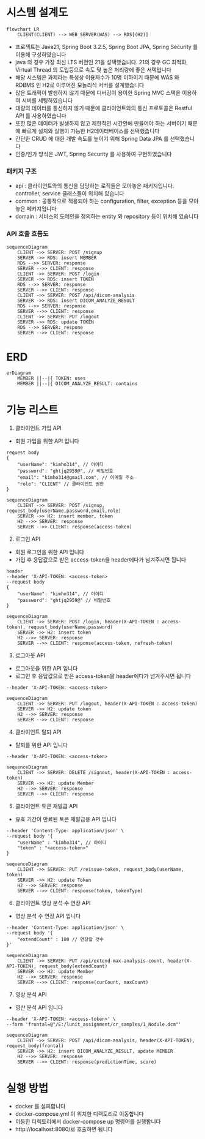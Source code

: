 # 시스템 설계도

```mermaid
flowchart LR
    CLIENT(CLIENT) --> WEB_SERVER(WAS) --> RDS[(H2)]
```

- 프로젝트는 Java21, Spring Boot 3.2.5, Spring Boot JPA, Spring Security 를 이용해 구성하였습니다
- java 의 경우 가장 최신 LTS 버전인 21을 성택했습니다. 21의 경우 GC 최적화, Virtual Thread 의 도입등으로 속도 및 높은 처리량에 좋은 서택입니다
- 해당 시스템은 과제라는 특성상 이용자수가 10명 이하이기 때문에 WAS 와 RDBMS 인 H2로 이루어진 모놀리식 서버를 설계했습니다
- 많은 트래픽이 발생하지 않기 때문에 디버깅이 용이한 Spring MVC 스택을 이용하여 서버를 세팅하였습니다
- 대량의 데이터를 통신하지 않기 때문에 클라이언트와의 통신 프로토콜은 Restful API 를 사용하였습니다
- 또한 많은 데이터가 발생하지 않고 제한적인 시간안에 만들어야 하는 서버이기 때문에 빠르게 설치와 실행이 가능한 H2데이터베이스를 선택했습니다
- 간단한 CRUD 에 대한 개발 속도를 높이기 위해 Spring Data JPA 를 선택했습니다
- 인증/인가 방식은 JWT, Spring Security 를 사용하여 구현하였습니다

### 패키지 구조

- api : 클라이언트와의 통신을 담당하는 로직들은 모아놓은 패키지입니다. controller, service 클래스들이 위치해 있습니다
- common : 공통적으로 적용되야 하는 configuration, filter, exception 등을 모아놓은 페키지입니다
- domain : 서비스의 도메인을 정의하는 entity 와 repository 등이 위치해 있습니다

### API 호출 흐름도

```mermaid
sequenceDiagram
    CLIENT ->> SERVER: POST /signup
    SERVER ->> RDS: insert MEMBER
    RDS -->> SERVER: response
    SERVER -->> CLIENT: response
    CLIENT ->> SERVER: POST /login
    SERVER ->> RDS: insert TOKEN
    RDS -->> SERVER: response
    SERVER -->> CLIENT: response
    CLIENT ->> SERVER: POST /api/dicom-analysis
    SERVER ->> RDS: insert DICOM_ANALYZE_RESULT
    RDS -->> SERVER: response
    SERVER -->> CLIENT: response
    CLIENT ->> SERVER: PUT /logout
    SERVER ->> RDS: update TOKEN
    RDS -->> SERVER: respone
    SERVER -->> CLIENT: response
```

# ERD

```mermaid
erDiagram
    MEMBER ||--|{ TOKEN: uses
    MEMBER ||--|{ DICOM_ANALYZE_RESULT: contains
```

# 기능 리스트

1. 클라이언트 가입 API

- 회원 가입을 위한 API 입니다

```
request body
{
    "userName": "kimho314", // 아이디
    "password": "ghtjq2959@", // 비밀번호
    "email": "kimho314@gmail.com", // 이메일 주소
    "role": "CLIENT" // 클라이언트 권한
}
```

```mermaid
sequenceDiagram
    CLIENT ->> SERVER: POST /signup, request_body(userName,password,email,role)
    SERVER ->> H2: insert member, token
    H2 -->> SERVER: response
    SERVER -->> CLIENT: response(access-token)
```

2. 로그인 API

- 회원 로그인을 위한 API 입니다
- 가입 후 응답값으로 받은 access-token을 header에다가 넘겨주시면 됩니다

```
header
--header 'X-API-TOKEN: <access-token>
--request body
{
    "userName": "kimho314", // 아이디
    "password": "ghtjq2959@" // 비밀번호
}
```

```mermaid
sequenceDiagram
    CLIENT ->> SERVER: POST /login, header(X-API-TOKEN : access-token), request_body(userName,password)
    SERVER ->> H2: insert token
    H2 -->> SERVER: response
    SERVER -->> CLIENT: response(access-token, refresh-token)
```

3. 로그아웃 API

- 로그아웃을 위한 API 입니다
- 로그인 후 응답값으로 받은 access-token을 header에다가 넘겨주시면 됩니다

```
--header 'X-API-TOKEN: <access-token>
```

```mermaid
sequenceDiagram
    CLIENT ->> SERVER: PUT /logout, header(X-API-TOKEN : access-token)
    SERVER ->> H2: update token
    H2 -->> SERVER: response
    SERVER -->> CLIENT: response
```

4. 클라이언트 탈퇴 API

- 탈퇴를 위한 API 입니다

```
--header 'X-API-TOKEN: <access-token>
```

```mermaid
sequenceDiagram
    CLIENT ->> SERVER: DELETE /signout, header(X-API-TOKEN : access-token)
    SERVER ->> H2: update Member
    H2 -->> SERVER: response
    SERVER -->> CLIENT: response
```

5. 클라이언트 토큰 재발급 API

- 유효 기간이 만료된 토큰 재발급용 API 입니다

```
--header 'Content-Type: application/json' \
--request body '{
    "userName" : "kimho314", // 아이디
    "token" : "<access-token>"
}
```

```mermaid
sequenceDiagram
    CLIENT ->> SERVER: PUT /reissue-token, request_body(userName, token)
    SERVER ->> H2: update Token
    H2 -->> SERVER: response
    SERVER -->> CLIENT: response(token, tokenType)
```

6. 클라이언트 영상 분석 수 연장 API

- 영상 분석 수 연장 API 입니다

```
--header 'Content-Type: application/json' \
--request body '{
    "extendCount" : 100 // 연장할 갯수
}'
```

```mermaid
sequenceDiagram
    CLIENT ->> SERVER: PUT /api/extend-max-analysis-count, header(X-API-TOKEN), request_body(extendCount)
    SERVER ->> H2: update Member
    H2 -->> SERVER: response
    SERVER -->> CLIENT: response(curCount, maxCount)
```

7. 영상 분석 API

- 영산 분석 API 입니다

```
--header 'X-API-TOKEN: <access-token>' \
--form 'frontal=@"/E:/lunit_assignment/cr_samples/1_Nodule.dcm"'
```

```mermaid
sequenceDiagram
    CLIENT ->> SERVER: POST /api/dicom-analysis, header(X-API-TOKEN), request_body(frontal)
    SERVER ->> H2: insert DICOM_ANALYZE_RESULT, update MEMBER
    H2 -->> SERVER: response
    SERVER -->> CLIENT: response(predictionTime, score)
```

# 실행 방법

- docker 를 설피합니다
- docker-compose.yml 이 위치한 디렉토리로 이동합니다
- 이동한 디렉토리에서 docker-compose up 명령어를 실행합니다
- http://localhost:8080/<uri>로 호출하면 됩니다